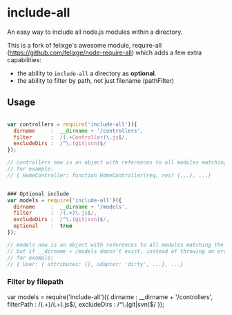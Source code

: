 # include-all

An easy way to include all node.js modules within a directory.

This is a fork of felixge's awesome module, require-all (https://github.com/felixge/node-require-all) which adds a few extra capabilities:
- the ability to `include-all` a directory as **optional**.
- the ability to filter by path, not just filename (pathFilter)


## Usage

```js

var controllers = require('include-all')({
  dirname     :  __dirname + '/controllers',
  filter      :  /(.+Controller)\.js$/,
  excludeDirs :  /^\.(git|svn)$/
});

// controllers now is an object with references to all modules matching the filter
// for example:
// { HomeController: function HomeController(req, res) {...}, ...}


### Optional include
var models = require('include-all')({
  dirname     :  __dirname + '/models',
  filter      :  /(.+)\.js$/,
  excludeDirs :  /^\.(git|svn)$/,
  optional    :  true
});

// models now is an object with references to all modules matching the filter
// but if __dirname + /models doesn't exist, instead of throwing an error, {} is returned
// for example:
// { User: { attributes: {}, adapter: 'dirty', ...}, ...}
```

### Filter by filepath
var models = require('include-all')({
  dirname     :  __dirname + '/controllers',
  filterPath  :  /(.+)\/(.+)\.js$/,
  excludeDirs :  /^\.(git|svn)$/
});